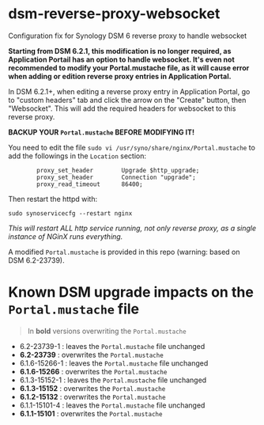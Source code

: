 # dsm-reverse-proxy-websocket
Configuration fix for Synology DSM 6 reverse proxy to handle websocket

**Starting from DSM 6.2.1, this modification is no longer required, as Application Portail has an option to handle websocket.
It's even not recommended to modify your Portal.mustache file, as it will cause error when adding or edition reverse proxy entries in Application Portal.**

In DSM 6.2.1+, when editing a reverse proxy entry in Application Portal, go to "custom headers" tab and click the arrow on the "Create" button, then "Websocket". This will add the required headers for websocket to this reverse proxy.

**BACKUP YOUR `Portal.mustache` BEFORE MODIFYING IT!**

You need to edit the file `sudo vi /usr/syno/share/nginx/Portal.mustache` to add the followings in the `Location` section:

```
        proxy_set_header        Upgrade $http_upgrade;
        proxy_set_header        Connection "upgrade";
        proxy_read_timeout      86400;
```

Then restart the httpd with: 
```
sudo synoservicecfg --restart nginx
```

*This will restart ALL http service running, not only reverse proxy, as a single instance of NGinX runs everything.*


A modified `Portal.mustache` is provided in this repo (warning: based on DSM 6.2-23739).

# Known DSM upgrade impacts on the `Portal.mustache` file

> In **bold** versions overwriting the `Portal.mustache`

- 6.2-23739-1 : leaves the `Portal.mustache` file unchanged
- **6.2-23739** : overwrites the `Portal.mustache`
- 6.1.6-15266-1 : leaves the `Portal.mustache` file unchanged
- **6.1.6-15266** : overwrites the `Portal.mustache`
- 6.1.3-15152-1 : leaves the `Portal.mustache` file unchanged
- **6.1.3-15152** : overwrites the `Portal.mustache`
- **6.1.2-15132** : overwrites the `Portal.mustache`
- 6.1.1-15101-4 : leaves the `Portal.mustache` file unchanged
- **6.1.1-15101** : overwrites the `Portal.mustache`
